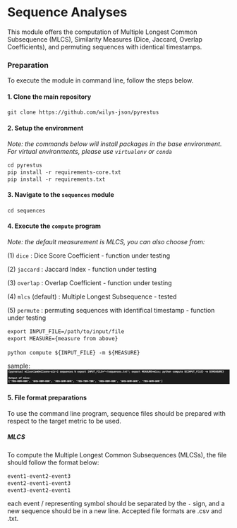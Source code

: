 # Sequence Analyses

This module offers the computation of Multiple Longest Common Subsequence (MLCS), Similarity Measures (Dice, Jaccard, Overlap Coefficients), and permuting sequences with identical timestamps.

### Preparation

To execute the module in command line, follow the steps below.

#### 1. Clone the main repository

```
git clone https://github.com/wilys-json/pyrestus
```

#### 2. Setup the environment

*Note: the commands below will install packages in the base environment. For virtual environments, please use `virtualenv` or `conda`*

```
cd pyrestus
pip install -r requirements-core.txt
pip install -r requirements.txt
```

#### 3. Navigate to the `sequences` module

```
cd sequences
```

#### 4. Execute the `compute` program

*Note: the default measurement is MLCS, you can also choose from:*

(1) `dice` : Dice Score Coefficient - function under testing

(2) `jaccard` : Jaccard Index - function under testing

(3) `overlap` : Overlap Coefficient - function under testing

(4) `mlcs` (default) : Multiple Longest Subsequence - tested

(5) `permute` : permuting sequences with identifical timestamp - function under testing


```
export INPUT_FILE=/path/to/input/file
export MEASURE={measure from above}

python compute ${INPUT_FILE} -m ${MEASURE}
```

sample:
![demo](demo/demo.png)


#### 5.  File format preparations

To use the command line program, sequence files should be prepared with respect to the target metric to be used.

##### *MLCS*

To compute the Multiple Longest Common Subsequences (MLCSs), the file should follow the format below:

```
event1-event2-event3
event2-event1-event3
event3-event2-event1
```

each event / representing symbol should be separated by the `-` sign, and a new sequence should be in a new line.
Accepted file formats are .csv and .txt.



